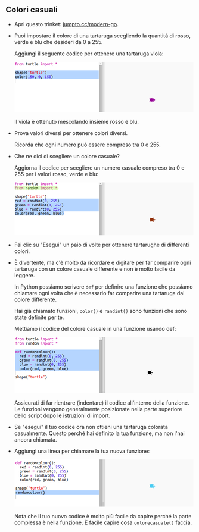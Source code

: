 ## Colori casuali

+ Apri questo trinket: <a href="http://jumpto.cc/modern-go" target="_blank">jumpto.cc/modern-go</a>.

+ Puoi impostare il colore di una tartaruga scegliendo la quantità di rosso, verde e blu che desideri da 0 a 255.
    
    Aggiungi il seguente codice per ottenere una tartaruga viola:
    
    ![screenshot](images/modern-purple.png)
    
    Il viola è ottenuto mescolando insieme rosso e blu.

+ Prova valori diversi per ottenere colori diversi.
    
    Ricorda che ogni numero può essere compreso tra 0 e 255.

+ Che ne dici di scegliere un colore casuale?
    
    Aggiorna il codice per scegliere un numero casuale compreso tra 0 e 255 per i valori rosso, verde e blu:
    
    ![screenshot](images/modern-random-colour.png)

+ Fai clic su "Esegui" un paio di volte per ottenere tartarughe di differenti colori.

+ È divertente, ma c'è molto da ricordare e digitare per far comparire ogni tartaruga con un colore casuale differente e non è molto facile da leggere.
    
    In Python possiamo scrivere `def` per definire una funzione che possiamo chiamare ogni volta che è necessario far comparire una tartaruga dal colore differente.
    
    Hai già chiamato funzioni, `color()` e `randint()` sono funzioni che sono state definite per te.
    
    Mettiamo il codice del colore casuale in una funzione usando def:
    
    ![screenshot](images/modern-colour-function.png)
    
    Assicurati di far rientrare (indentare) il codice all'interno della funzione. Le funzioni vengono generalmente posizionate nella parte superiore dello script dopo le istruzioni di import.

+ Se "esegui" il tuo codice ora non ottieni una tartaruga colorata casualmente. Questo perché hai definito la tua funzione, ma non l'hai ancora chiamata.

+ Aggiungi una linea per chiamare la tua nuova funzione:
    
    ![screenshot](images/modern-call-colour.png)
    
    Nota che il tuo nuovo codice è molto più facile da capire perché la parte complessa è nella funzione. È facile capire cosa `colorecasuale()` faccia.